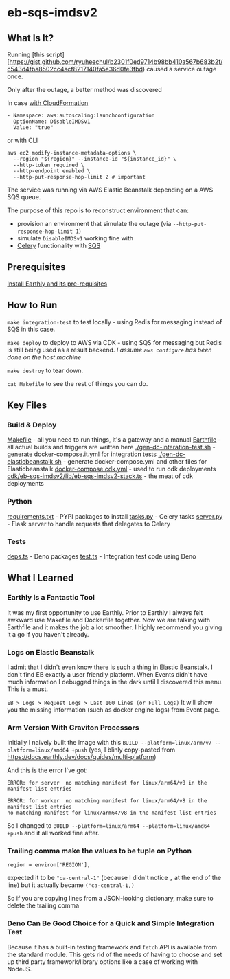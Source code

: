 # eb-sqs-imdsv2
## What Is It?
Running [this script][https://gist.github.com/ryuheechul/b2301f0ed9714b98bb410a567b683b2f/c543d4fba8502cc4acf8217140fa5a36d0fe3fbd) caused a service outage once.

Only after the outage, a better method was discovered

In case [with CloudFormation](https://docs.aws.amazon.com/elasticbeanstalk/latest/dg/command-options-general.html#:~:text=Valid%20values-,DisableIMDSv1,-Set%20to%20true)
```
- Namespace: aws:autoscaling:launchconfiguration
  OptionName: DisableIMDSv1
  Value: "true"
```

or with CLI

```
aws ec2 modify-instance-metadata-options \
  --region "${region}" --instance-id "${instance_id}" \
  --http-token required \
  --http-endpoint enabled \
  --http-put-response-hop-limit 2 # important
```

The service was running via AWS Elastic Beanstalk depending on a AWS SQS queue.

The purpose of this repo is to reconstruct environment that can:
- provision an environment that simulate the outage (via `--http-put-response-hop-limit 1`)
- simulate `DisableIMDSv1` working fine with
- [Celery](https://docs.celeryq.dev/en/stable/getting-started/introduction.html) functionality with [SQS](https://docs.celeryq.dev/en/stable/getting-started/backends-and-brokers/sqs.html#broker-sqs)

## Prerequisites
[Install Earthly and its pre-requisites](https://earthly.dev/get-earthly)

## How to Run

`make integration-test` to test locally - using Redis for messaging instead of SQS in this case.

`make deploy` to deploy to AWS via CDK - using SQS for messaging but Redis is still being used as a result backend.
_I assume `aws configure` has been done on the host machine_

`make destroy` to tear down.

`cat Makefile` to see the rest of things you can do.

## Key Files

### Build & Deploy
[Makefile](./Makefile) - all you need to run things, it's a gateway and a manual
[Earthfile](./Earthfile) - all actual builds and triggers are written here
[./gen-dc-interation-test.sh](./gen-dc-interation-test.sh) - generate docker-compose.it.yml for integration tests
[./gen-dc-elasticbeanstalk.sh](./gen-dc-elasticbeanstalk.sh) - generate docker-compose.yml and other files for Elasticbeanstalk
[docker-compose.cdk.yml](./docker-compose.cdk.yml) - used to run cdk deployments
[cdk/eb-sqs-imdsv2/lib/eb-sqs-imdsv2-stack.ts](./cdk/eb-sqs-imdsv2/lib/eb-sqs-imdsv2-stack.ts) - the meat of cdk deployments

### Python
[requirements.txt](./requirements.txt) - PYPI packages to install
[tasks.py](./tasks.py) - Celery tasks
[server.py](./server.py) - Flask server to handle requests that delegates to Celery

### Tests
[deps.ts](./deps.ts) - Deno packages
[test.ts](./test.ts) - Integration test code using Deno


## What I Learned

### Earthly Is a Fantastic Tool

It was my first opportunity to use Earthly.
Prior to Earthly I always felt awkward use Makefile and Dockerfile together. Now we are talking with Earthfile and it makes the job a lot smoother.
I highly recommend you giving it a go if you haven't already.

### Logs on Elastic Beanstalk
I admit that I didn't even know there is such a thing in Elastic Beanstalk.
I don't find EB exactly a user friendly platform. When Events didn't have much information I debugged things in the dark until I discovered this menu. This is a must.

`EB > Logs > Request Logs > Last 100 Lines (or Full Logs)`
It will show you the missing information (such as docker engine logs) from Event page.

### Arm Version With Graviton Processors
Initially I naively built the image with this `BUILD --platform=linux/arm/v7 --platform=linux/amd64 +push` (yes, I blinly copy-pasted from https://docs.earthly.dev/docs/guides/multi-platform)

And this is the error I've got:

```
ERROR: for server  no matching manifest for linux/arm64/v8 in the manifest list entries

ERROR: for worker  no matching manifest for linux/arm64/v8 in the manifest list entries
no matching manifest for linux/arm64/v8 in the manifest list entries
```

So I changed to `BUILD --platform=linux/arm64 --platform=linux/amd64 +push` and it all worked fine after.

### Trailing comma make the values to be tuple on Python
`region = environ['REGION'],`

expected it to be `"ca-central-1"` (because I didn't notice `,` at the end of the line) but it actually became `("ca-central-1,)`

So if you are copying lines from a JSON-looking dictionary, make sure to delete the trailing comma

### Deno Can Be Good Choice for a Quick and Simple Integration Test
Because it has a built-in testing framework and `fetch` API is available from the standard module.
This gets rid of the needs of having to choose and set up third party framework/library options like a case of working with NodeJS.
